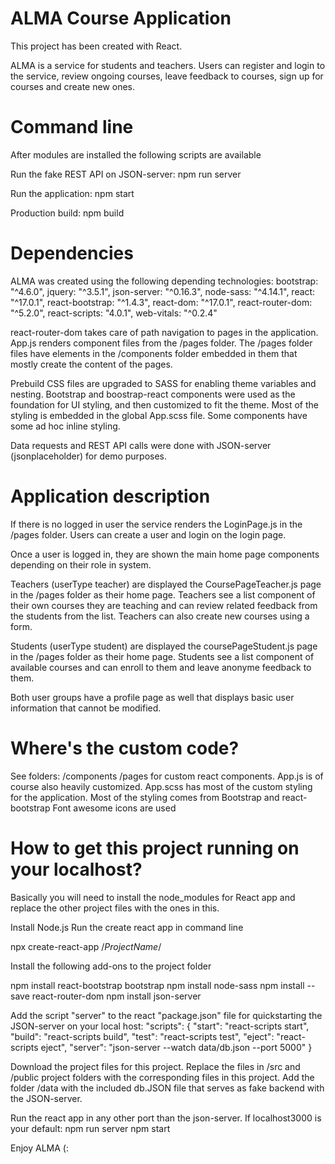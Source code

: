 # ALMA Course Application

This project has been created with React.

ALMA is a service for students and teachers. Users can register and login to the service, review ongoing courses, leave feedback to courses, sign up for courses and create new ones.

# Command line
After modules are installed the following scripts are available

Run the fake REST API on JSON-server:
npm run server

Run the application:
npm start

Production build:
npm build

# Dependencies
ALMA was created using the following depending technologies:
    bootstrap: "^4.6.0",
    jquery: "^3.5.1",
    json-server: "^0.16.3",
    node-sass: "^4.14.1",
    react: "^17.0.1",
    react-bootstrap: "^1.4.3",
    react-dom: "^17.0.1",
    react-router-dom: "^5.2.0",
    react-scripts: "4.0.1",
    web-vitals: "^0.2.4"

react-router-dom takes care of path navigation to pages in the application.
App.js renders component files from the /pages folder.
The /pages folder files have elements in the /components folder embedded in them that mostly create the content of the pages. 

Prebuild CSS files are upgraded to SASS for enabling theme variables and nesting.
Bootstrap and boostrap-react components were used as the foundation for UI styling, and then customized to fit the theme.
Most of the styling is embedded in the global App.scss file. Some components have some ad hoc inline styling.

Data requests and REST API calls were done with JSON-server (jsonplaceholder) for demo purposes.

# Application description

If there is no logged in user the service renders the LoginPage.js in the /pages folder.
Users can create a user and login on the login page.

Once a user is logged in, they are shown the main home page components depending on their role in system.

Teachers (userType teacher) are displayed the CoursePageTeacher.js page in the /pages folder as their home page.
Teachers see a list component of their own courses they are teaching and can review related feedback from the students from the list.
Teachers can also create new courses using a form.

Students (userType student) are displayed the coursePageStudent.js page in the /pages folder as their home page.
Students see a list component of available courses and can enroll to them and leave anonyme feedback to them.

Both user groups have a profile page as well that displays basic user information that cannot be modified. 

# Where's the custom code?
See folders:
/components
/pages
for custom react components.
App.js is of course also heavily customized.
App.scss has most of the custom styling for the application.
Most of the styling comes from Bootstrap and react-bootstrap
Font awesome icons are used

# How to get this project running on your localhost?

Basically you will need to install the node_modules for React app and replace the other project files with the ones in this.

Install Node.js 
Run the create react app in command line

npx create-react-app /*ProjectName*/

Install the following add-ons to the project folder

npm install react-bootstrap bootstrap
npm install node-sass
npm install --save react-router-dom
npm install json-server

Add the script "server" to the react "package.json" file for quickstarting the JSON-server on your local host:
"scripts": {
    "start": "react-scripts start",
    "build": "react-scripts build",
    "test": "react-scripts test",
    "eject": "react-scripts eject",
    "server": "json-server --watch data/db.json --port 5000"
}

Download the project files for this project. Replace the files in /src and /public project folders with the corresponding files in this project.
Add the folder /data with the included db.JSON file that serves as fake backend with the JSON-server.

Run the react app in any other port than the json-server. If localhost3000 is your default:
npm run server
npm start

Enjoy ALMA (:
